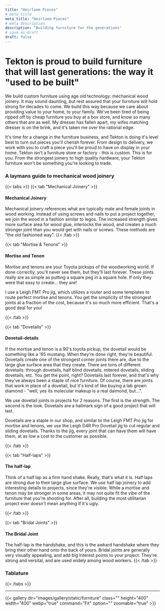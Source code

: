 ```yaml
---
title: "Heirloom Pieces"
# meta title
meta_title: "Heirloom Pieces"
# meta description
description: "Building furniture for the generations"
# save as draft
draft: false
---
```



# Tekton is proud to build furniture that will last generations: the way it "used to be built"

We build custom furniture using age old technology: mechanical wood joinery. It may sound daunting, but rest assured that your furniture will hold strong for decades to come. We build this way because we care about providing value to your home, to your family. We've been tired of being ripped off by cheap furniture you buy at a box store, and know so many others that are as well. My dresser has fallen apart, my wifes matching dresser is on the brink, and it's taken me over the rational edge. 

It's time for a change in the furniture business, and Tekton is doing it's level best to turn out pieces you'll cherish forever. From design to delivery, we work with you to craft a piece you'll be proud to have on display in your home. Tekton isn't a furniture store or factory - this is custom. This is for you. From the strongest joinery to high quality hardware, your Tekton furniture won't be something you're looking to trade.

### A laymans guide to mechanical wood joinery
{{< tabs >}}
{{< tab "Mechanical Joinery" >}}

#### Mechanical Joinery

Mechanical joinery references what are typically male and female joints in wood working. Instead of using screws and nails to put a project together, we join the wood in a fashion similar to legos. The increased strength gives more surface area for wood glue, interlocks the wood, and creates a much stronger joint than you would get with nails or screws. These methods are "the old fashioned way".
{{< /tab >}}

{{< tab "Mortise & Tenons" >}}

#### Mortise and Tenon  

Mortise and tenons are your Toyota pickups of the woodworking world. If done correctly, you'll never see them, but they'll last forever. These joints really are as simple as putting a square peg in a square hole. If only they were that easy to create... they are! 

I use a Leigh FMT Pro jig, which utilizes a router and some templates to route perfect mortise and tenons. You get the simplicity of the strongest joints at a fraction of the cost, because it's so much more efficient. That's a good deal for you!

{{< /tab >}}

{{< tab "Dovetails" >}}

#### Dovetail-details

If the mortise and tenon is a 90's toyota pickup, the dovetail would be something like a '65 mustang. When they're done right, they're beautiful. Dovetails create one of the strongest corner joints there are, due to the large glue surface area that they create. There are tons of different dovetails: through dovetails, half blind dovetails, mitered dovetails, sliding dovetails, etc. You get the point, right? Dovetails last forever, and that's why they've always been a staple of nice furniture. Of course, there are joints that work in place of a dovetail, but it's kind of like buying a lab grown diamond - "well, yes its molecular makeup is a real daimond, but...". 

We use dovetail joints in projects for 2 reasons. The first is the strength. The second is the look. Dovetails are a hallmark sign of a good project that will last.

Dovetails are a staple in our shop, and similar to the Leigh FMT Pro jig for mortise and tenons, we use the Leigh D4R Pro Dovetail jig to cut regular and sliding dovetails. Thanks to the jig, every joint that can have them will have them, at as low a cost to the customer as possible. 

{{< /tab >}}

{{< tab "Half-laps" >}}

#### The half-lap

Think of a half lap as a firm hand shake. Really, that's what it is. Half laps are strong due to their large glue surface. We use half lap joinery to add interesting details to projects, since they're visible. While a mortise and tenon may be stronger in some areas, it may not quite fit the vibe of the furniture that you're shooting for. After all, building the most utilitarian project ever doesn't mean anything if it's ugly. 

{{< /tab >}}

{{< tab "Bridal Joints" >}}

#### The Bridal Joint
The half-lap is the handshake, and this is the awkard handshake where they bring their other hand onto the back of yours. Bridal joints are generally very visually appealing, and add big interest points to your project. They're strong and versital, and are used widely among wood workers. 
{{< /tab >}}


### Tablature

{{< /tabs >}}

<hr>

{{< gallery dir="images/gallery/static/furniture" class="" height="400" width="400" webp="true" command="Fit" option="" zoomable="true" >}}


